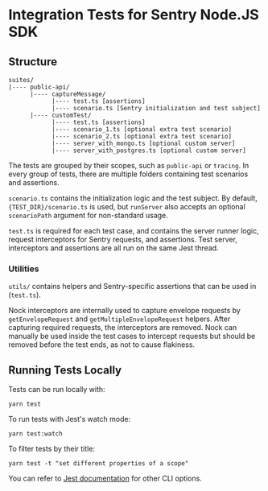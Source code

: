 # Integration Tests for Sentry Node.JS SDK

## Structure

```
suites/
|---- public-api/
      |---- captureMessage/
            |---- test.ts [assertions]
            |---- scenario.ts [Sentry initialization and test subject]
      |---- customTest/
            |---- test.ts [assertions]
            |---- scenario_1.ts [optional extra test scenario]
            |---- scenario_2.ts [optional extra test scenario]
            |---- server_with_mongo.ts [optional custom server]
            |---- server_with_postgres.ts [optional custom server]
```

The tests are grouped by their scopes, such as `public-api` or `tracing`. In every group of tests, there are multiple
folders containing test scenarios and assertions.

`scenario.ts` contains the initialization logic and the test subject. By default, `{TEST_DIR}/scenario.ts` is used, but
`runServer` also accepts an optional `scenarioPath` argument for non-standard usage.

`test.ts` is required for each test case, and contains the server runner logic, request interceptors for Sentry
requests, and assertions. Test server, interceptors and assertions are all run on the same Jest thread.

### Utilities

`utils/` contains helpers and Sentry-specific assertions that can be used in (`test.ts`).

Nock interceptors are internally used to capture envelope requests by `getEnvelopeRequest` and
`getMultipleEnvelopeRequest` helpers. After capturing required requests, the interceptors are removed. Nock can manually
be used inside the test cases to intercept requests but should be removed before the test ends, as not to cause
flakiness.

## Running Tests Locally

Tests can be run locally with:

`yarn test`

To run tests with Jest's watch mode:

`yarn test:watch`

To filter tests by their title:

`yarn test -t "set different properties of a scope"`

You can refer to [Jest documentation](https://jestjs.io/docs/cli) for other CLI options.
